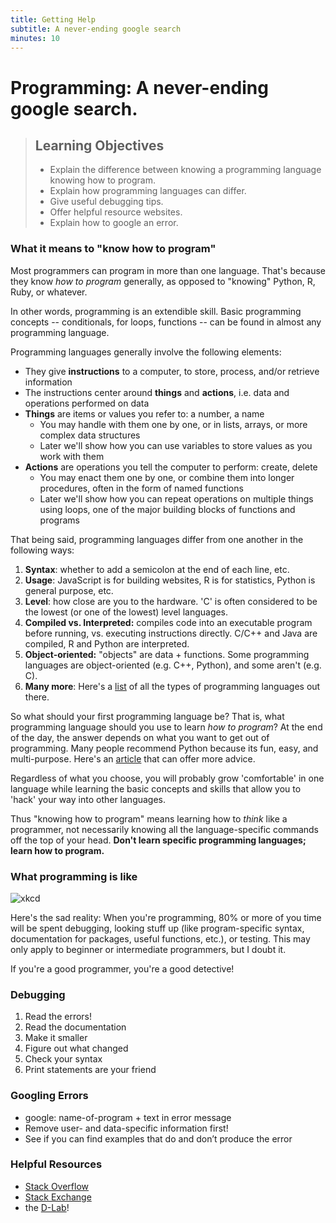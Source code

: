 ```yaml
---
title: Getting Help
subtitle: A never-ending google search
minutes: 10
---
```


# Programming: A never-ending google search.

> ## Learning Objectives
>
> *   Explain the difference between knowing a programming language knowing how to program.
> *   Explain how programming languages can differ.
> *   Give useful debugging tips.
> *   Offer helpful resource websites.
> *   Explain how to google an error.

### What it means to "know how to program"

Most programmers can program in more than one language. That's because they know *how to program* generally, as opposed to "knowing" Python, R, Ruby, or whatever.

In other words, programming is an extendible skill. Basic programming concepts -- conditionals, for loops, functions -- can be found in almost any programming language.

Programming languages generally involve the following elements: 

- They give **instructions** to a computer, to store, process, and/or retrieve information
- The instructions center around **things** and **actions**, i.e. data and operations performed on data
- **Things** are items or values you refer to: a number, a name
  - You may handle with them one by one, or in lists, arrays, or more complex data structures
  - Later we'll show how you can use variables to store values as you work with them
- **Actions** are operations you tell the computer to perform: create, delete
  - You may enact them one by one, or combine them into longer procedures, often in the form of named functions
  - Later we'll show how you can repeat operations on multiple things using loops, one of the major building blocks of functions and programs

That being said, programming languages differ from one another in the following ways:

1. **Syntax**: whether to add a semicolon at the end of each line, etc.
2. **Usage**: JavaScript is for building websites, R is for statistics, Python is general purpose, etc.
3. **Level**: how close are you to the hardware. 'C' is often considered to be the lowest (or one of the lowest) level languages.
4. **Compiled vs. Interpreted:** compiles code into an executable program before running, vs. executing instructions directly. C/C++ and Java are compiled, R and Python are interpreted.
5. **Object-oriented:** "objects" are data + functions. Some programming languages are object-oriented (e.g. C++, Python), and some aren't (e.g. C).
6. **Many more**: Here's a [list](https://en.wikipedia.org/wiki/List_of_programming_languages_by_type) of all the types of programming languages out there.

So what should your first programming language be? That is, what programming language should you use to learn *how to program*? At the end of the day, the answer depends on what you want to get out of programming. Many people recommend Python because its fun, easy, and multi-purpose. Here's an [article](http://lifehacker.com/which-programming-language-should-i-learn-first-1477153665) that can offer more advice.

Regardless of what you choose, you will probably grow 'comfortable' in one language while learning the basic concepts and skills that allow you to 'hack' your way into other languages.  

Thus "knowing how to program" means learning how to *think* like a programmer, not necessarily knowing all the language-specific commands off the top of your head. **Don't learn specific programming languages; learn how to program.**

### What programming is like

![xkcd](http://sslimgs.xkcd.com/comics/wisdom_of_the_ancients.png)

Here's the sad reality: When you're programming, 80% or more of you time will be spent debugging, looking stuff up (like program-specific syntax, documentation for packages, useful functions, etc.), or testing. This may only apply to beginner or intermediate programmers, but I doubt it.

If you're a good programmer, you're a good detective!

### Debugging

1. Read the errors!
2. Read the documentation
2. Make it smaller
3. Figure out what changed
4. Check your syntax
5. Print statements are your friend

### Googling Errors

* google: name-of-program + text in error message
* Remove user- and data-specific information first!
* See if you can find examples that do and don’t produce the error

### Helpful Resources

* [Stack Overflow](http://stackoverflow.com)
* [Stack Exchange](http://stackexchange.com)
* the [D-Lab](http://dlab.berkeley.edu)!

